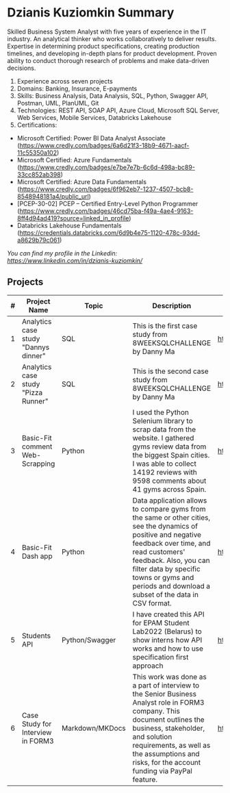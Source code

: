# Dzianis Kuziomkin Summary
Skilled Business System Analyst with five years of experience in the IT industry. 
An analytical thinker who works collaboratively to deliver results. 
Expertise in determining product specifications, creating production timelines, and developing in-depth plans for product development. 
Proven ability to conduct thorough research of problems and make data-driven decisions.

1. Experience across seven projects
2. Domains: Banking, Insurance, E-payments
3. Skills: Business Analysis, Data Analysis, SQL, Python, Swagger API, Postman, UML, PlanUML, Git
4. Technologies: REST API, SOAP API, Azure Cloud, Microsoft SQL Server, Web Services, Mobile Services, Databricks Lakehouse
5. Certifications:
- Microsoft Certified: Power BI Data Analyst Associate (https://www.credly.com/badges/6a6d21f3-18b9-4671-aacf-11c55350a102)
- Microsoft Certified: Azure Fundamentals (https://www.credly.com/badges/e7be7e7b-6c6d-498a-bc89-33cc852ab398)
- Microsoft Certified: Azure Data Fundamentals (https://www.credly.com/badges/6f962eb7-1237-4507-bcb8-8548948181a4/public_url)
- [PCEP-30-02] PCEP – Certified Entry-Level Python Programmer (https://www.credly.com/badges/46cd75ba-f49a-4ae4-9163-8ff4d94ad419?source=linked_in_profile)
- Databricks Lakehouse Fundamentals (https://credentials.databricks.com/6d9b4e75-1120-478c-93dd-a8629b79c061)

*You can find my profile in the Linkedin: https://www.linkedin.com/in/dzianis-kuziomkin/*

## Projects
|#|Project Name|Topic|Description|Result Link|Source Code|
|---|---|---|---|---|---|
|1|Analytics case study "Dannys dinner"|SQL|This is the first case study from 8WEEKSQLCHALLENGE by Danny Ma|https://github.com/Kuziomkin/analytics_case_study/blob/main/dannys_dinner/dannys_diner_sql.ipynb||
|2|Analytics case study "Pizza Runner"|SQL|This is the second case study from 8WEEKSQLCHALLENGE by Danny Ma|https://github.com/Kuziomkin/analytics_case_study/blob/main/pizza_runner/pizza_runner_sql.ipynb||
|3|Basic-Fit comment Web-Scrapping|Python|I used the Python Selenium library to scrap data from the website. I gathered gyms review data from the biggest Spain cities. I was able to collect 14192 reviews with 9598 comments about 41 gyms across Spain.|https://www.kaggle.com/datasets/96575bb28be5102f6e36d6c35bfa2947aad16f17298b3c8d749da750aef86a5c|https://github.com/Kuziomkin/basic-fit_web-scraping|
|4|Basic-Fit Dash app|Python|Data application allows to compare gyms from the same or other cities, see the dynamics of positive and negative feedback over time, and read customers' feedback. Also, you can filter data by specific towns or gyms and periods and download a subset of the data in CSV format.|https://basic-fit-comments.herokuapp.com/|https://github.com/Kuziomkin/basic-fit-comments|
|5|Students API|Python/Swagger|I have created this API for EPAM Student Lab2022 (Belarus) to show interns how API works and how to use specification first approach|https://app.swaggerhub.com/apis-docs/Kuziomkin/Academic_performace_tracking/1.0.3#/student/add_student|https://github.com/Kuziomkin/students_api|
|6|Case Study for Interview in FORM3|Markdown/MKDocs|This work was done as a part of interview to the Senior Business Analyst role in FORM3 company. This document outlines the business, stakeholder, and solution requirements, as well as the assumptions and risks, for the account funding via PayPal feature.|https://kuziomkin.github.io/public-case-study/|https://github.com/Kuziomkin/case_study_exercise_form3|
